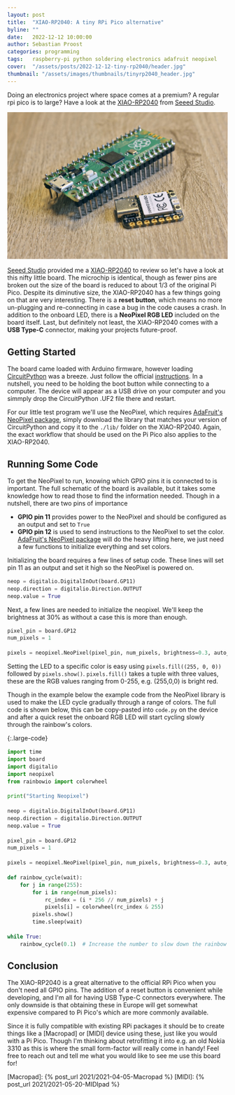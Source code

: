 ```yaml
---
layout: post
title:  "XIAO-RP2040: A tiny RPi Pico alternative"
byline: ""
date:   2022-12-12 10:00:00
author: Sebastian Proost
categories: programming
tags:	raspberry-pi python soldering electronics adafruit neopixel
cover:  "/assets/posts/2022-12-12-tiny-rp2040/header.jpg"
thumbnail: "/assets/images/thumbnails/tinyrp2040_header.jpg"
---
```


Doing an electronics project where space comes at a premium? A regular rpi pico is to large? Have a look at the
[XIAO-RP2040] from [Seeed Studio].

![Side-by-side comparison of an official Raspberry Pi Pico and Seeed Studio XIAO RP2040](/assets/posts/2022-12-12-tiny-rp2040/header.jpg)

[Seeed Studio] provided me a [XIAO-RP2040] to review so let's have a look at this nifty little board. The microchip is
identical, though as fewer pins are broken out the size of the board is reduced to about 1/3 of the original Pi Pico. 
Despite its diminutive size, the XIAO-RP2040 has a few things going on that are very interesting. There is a 
**reset button**, which means no more un-plugging and re-connecting in case a bug in the code causes a crash. In 
addition to the onboard LED, there is a **NeoPixel RGB LED** included on the board itself. Last, but definitely not least,
the XIAO-RP2040 comes with a **USB Type-C** connector, making your projects future-proof.

## Getting Started

The board came loaded with Arduino firmware, however loading [CircuitPython] was a breeze. Just follow the official
[instructions]. In a nutshell, you need to be holding the boot button while connecting to a computer. The device will 
appear as a USB drive on your computer and you simmply drop the CircuitPython .UF2 file there and restart.

For our little test program we'll use the NeoPixel, which requires [AdaFruit's NeoPixel package], simply download the
library that matches your version of CircuitPython and copy it to the ```./lib/``` folder on the XIAO-RP2040. Again,
the exact workflow that should be used on the Pi Pico also applies to the XIAO-RP2040. 

## Running Some Code

To get the NeoPixel to run, knowing which GPIO pins it is connected to is important. The full schematic of the board
is available, but it takes some knowledge how to read those to find the information needed. Though in a nutshell, there
are two pins of importance

  * **GPIO pin 11** provides power to the NeoPixel and should be configured as an output and set to ```True```
  * **GPIO pin 12** is used to send instructions to the NeoPixel to set the color. [AdaFruit's NeoPixel package] will do
the heavy lifting here, we just need a few functions to initialize everything and set colors.

Initializing the board requires a few lines of setup code. These lines will set pin 11 as an output and set it high so
the NeoPixel is powered on.

```python
neop = digitalio.DigitalInOut(board.GP11)
neop.direction = digitalio.Direction.OUTPUT
neop.value = True
```

Next, a few lines are needed to initialize the neopixel. We'll keep the brightness at 30% as without a case this is 
more than enough.

```python
pixel_pin = board.GP12
num_pixels = 1

pixels = neopixel.NeoPixel(pixel_pin, num_pixels, brightness=0.3, auto_write=False)
```

Setting the LED to a specific color is easy using ```pixels.fill((255, 0, 0))``` followed by ```pixels.show()```. 
```pixels.fill()``` takes a tuple with three values, these are the RGB values ranging from 0-255, e.g. (255,0,0)
is bright red.

Though in the example below the example code from the NeoPixel library is used to make the LED cycle gradually through
a range of colors. The full code is shown below, this can be copy-pasted into ```code.py``` on the device and after a 
quick reset the onboard RGB LED will start cycling slowly through the rainbow's colors.

{:.large-code}
```python
import time
import board
import digitalio
import neopixel
from rainbowio import colorwheel
 
print("Starting Neopixel")

neop = digitalio.DigitalInOut(board.GP11)
neop.direction = digitalio.Direction.OUTPUT
neop.value = True

pixel_pin = board.GP12
num_pixels = 1

pixels = neopixel.NeoPixel(pixel_pin, num_pixels, brightness=0.3, auto_write=False)

def rainbow_cycle(wait):
    for j in range(255):
        for i in range(num_pixels):
            rc_index = (i * 256 // num_pixels) + j
            pixels[i] = colorwheel(rc_index & 255)
        pixels.show()
        time.sleep(wait)

while True:
    rainbow_cycle(0.1)  # Increase the number to slow down the rainbow
```

## Conclusion

The XIAO-RP2040 is a great alternative to the official RPi Pico when you don't need all GPIO pins. The addition of a
reset button is convenient while developing, and I'm all for having USB Type-C connectors everywhere. The only downside 
is that obtaining these in Europe will get somewhat expensive compared to Pi Pico's which are more commonly available.

Since it is fully compatible with existing RPi packages it should be to create things like a [Macropad] or [MIDI] device
using these, just like you would with a Pi Pico. Though I'm thinking about retrofitting it into e.g. an old Nokia 3310
as this is where the small form-factor will really come in handy! Feel free to reach out and tell me what you would
like to see me use this board for!


[XIAO-RP2040]: https://www.seeedstudio.com/XIAO-RP2040-v1-0-p-5026.html
[Seeed Studio]: https://www.seeedstudio.com/
[CircuitPython]: https://circuitpython.readthedocs.io/
[instructions]: https://learn.adafruit.com/intro-to-rp2040-pio-with-circuitpython/installing-circuitpython
[AdaFruit's NeoPixel package]: https://learn.adafruit.com/getting-started-with-raspberry-pi-pico-circuitpython/neopixel-leds
[Macropad]: {% post_url 2021/2021-04-05-Macropad %}
[MIDI]: {% post_url 2021/2021-05-20-MIDIpad %}
